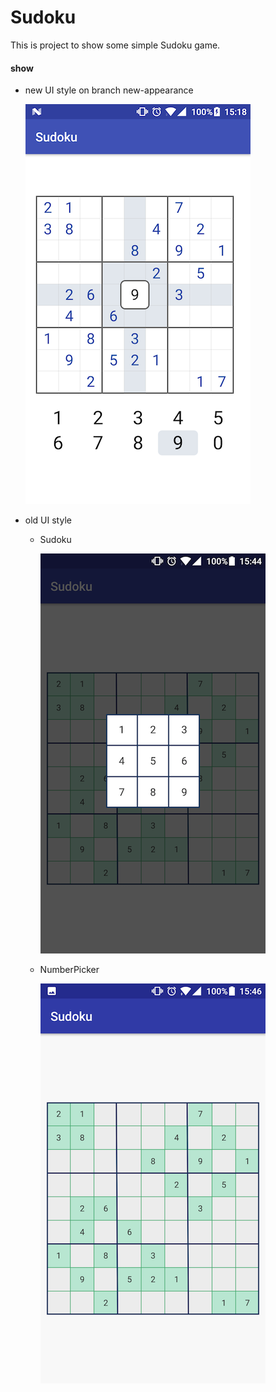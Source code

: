 # Sudoku
This is project to show some simple Sudoku game.

#### show

- new UI style on branch new-appearance

  ![github](https://github.com/handezhao/Sudoku/raw/master/picture/sdnew.png)

- old UI style

  - Sudoku 

    ![github](https://github.com/handezhao/Sudoku/raw/master/picture/NumberPicture.png)

  - NumberPicker

    ![github](https://github.com/handezhao/Sudoku/raw/master/picture/SudokuView.png)



